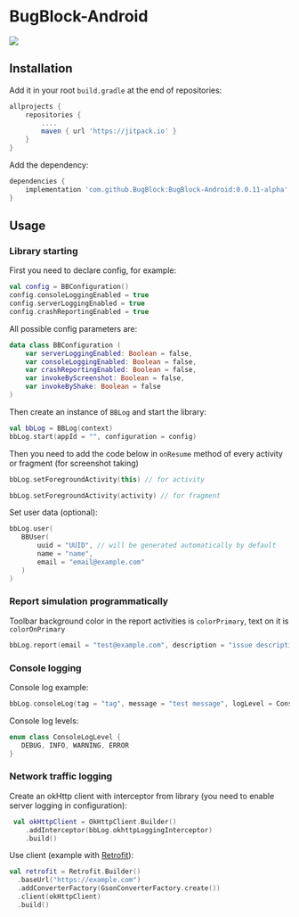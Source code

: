 # BugBlock-Android
[![](https://jitpack.io/v/BugBlock/BugBlock-Android.svg)](https://jitpack.io/#BugBlock/BugBlock-Android)


## Installation

Add it in your root `build.gradle` at the end of repositories:
``` gradle
allprojects {
    repositories {
        ....
        maven { url 'https://jitpack.io' }
    }
}
```
Add the dependency:
``` gradle
dependencies {
    implementation 'com.github.BugBlock:BugBlock-Android:0.0.11-alpha'
}
```

## Usage

### Library starting
First you need to declare config, for example:
``` kotlin
val config = BBConfiguration()
config.consoleLoggingEnabled = true
config.serverLoggingEnabled = true
config.crashReportingEnabled = true
```

All possible config parameters are: 
``` kotlin
data class BBConfiguration (
    var serverLoggingEnabled: Boolean = false,
    var consoleLoggingEnabled: Boolean = false,
    var crashReportingEnabled: Boolean = false,
    var invokeByScreenshot: Boolean = false,
    var invokeByShake: Boolean = false
)
```

Then create an instance of `BBLog` and start the library: 
``` kotlin
val bbLog = BBLog(context)
bbLog.start(appId = "", configuration = config)
```

Then you need to add the code below in `onResume` method of every activity or fragment (for screenshot taking)
``` kotlin
bbLog.setForegroundActivity(this) // for activity
```
``` kotlin
bbLog.setForegroundActivity(activity) // for fragment 
```

Set user data (optional):
``` kotlin
bbLog.user(
   BBUser(
       uuid = "UUID", // will be generated automatically by default
       name = "name",
       email = "email@example.com"
   )
)
```

### Report simulation programmatically
Toolbar background color in the report activities is `colorPrimary`, text on it is `colorOnPrimary` 

``` kotlin
bbLog.report(email = "test@example.com", description = "issue description")
```

### Console logging

Console log example:
``` kotlin
bbLog.consoleLog(tag = "tag", message = "test message", logLevel = ConsoleLogLevel.INFO)
```

Console log levels:
``` kotlin
enum class ConsoleLogLevel {
   DEBUG, INFO, WARNING, ERROR
}
```

### Network traffic logging
 
Create an okHttp client with interceptor from library (you need to enable server logging in configuration):
``` kotlin
 val okHttpClient = OkHttpClient.Builder()
    .addInterceptor(bbLog.okhttpLoggingInterceptor)
    .build()
```

Use client (example with [Retrofit](https://github.com/square/retrofit)):
``` kotlin
val retrofit = Retrofit.Builder()
  .baseUrl("https://example.com")
  .addConverterFactory(GsonConverterFactory.create())
  .client(okHttpClient)
  .build()
```

